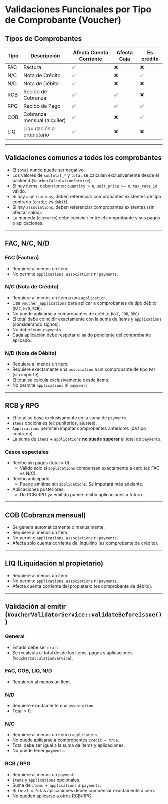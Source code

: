 # Validaciones Funcionales por Tipo de Comprobante (Voucher)

## Tipos de Comprobantes

| Tipo  | Descripción                    | Afecta Cuenta Corriente | Afecta Caja | Es crédito |
|-------|--------------------------------|--------------------------|-------------|------------|
| FAC   | Factura                        | ✅                       | ❌          | ❌         |
| N/C   | Nota de Crédito                | ✅                       | ❌          | ✅         |
| N/D   | Nota de Débito                 | ✅                       | ❌          | ❌         |
| RCB   | Recibo de Cobranza             | ✅                       | ✅          | ❌         |
| RPG   | Recibo de Pago                 | ✅                       | ✅          | ✅         |
| COB   | Cobranza mensual (alquiler)    | ✅                       | ❌          | ✅         |
| LIQ   | Liquidación a propietario      | ✅                       | ❌          | ❌         |

---

## Validaciones comunes a todos los comprobantes

- El `total` nunca puede ser negativo.
- Los valores de `subtotal_*` y `total` se calculan exclusivamente desde el backend (`VoucherCalculationService`).
- Si hay ítems, deben tener: `quantity > 0`, `unit_price >= 0`, `tax_rate_id` válido.
- Si hay `applications`, deben referenciar comprobantes existentes de tipo contrario (`credit` vs `debit`).
- Si hay `associations`, deben referenciar comprobantes existentes (sin afectar saldo).
- La moneda (`currency`) debe coincidir entre el comprobante y sus pagos o aplicaciones.

---

## FAC, N/C, N/D

### FAC (Factura)

- Requiere al menos un ítem.
- No permite `applications`, `associations` ni `payments`.

### N/C (Nota de Crédito)

- Requiere al menos un ítem o una `application`.
- Usa `voucher_applications` para aplicar a comprobantes de tipo débito (`FAC`, `N/D`, `RCB`).
- No puede aplicarse a comprobantes de crédito (`N/C`, `COB`, `RPG`).
- El total debe coincidir exactamente con la suma de ítems y `applications` (considerando signos).
- No debe tener `payments`.
- Cada aplicación debe respetar el saldo pendiente del comprobante aplicado.

### N/D (Nota de Débito)

- Requiere al menos un ítem.
- Requiere exactamente una `association` a un comprobante de tipo `FAC` (sin importe).
- El total se calcula exclusivamente desde ítems.
- No permite `applications` ni `payments`.

---

## RCB y RPG

- El total se basa exclusivamente en la suma de `payments`.
- `Items` opcionales (ej: punitorios, ajustes).
- `Applications` permiten imputar comprobantes anteriores (de tipo contrario).
- La suma de `items` + `applications` **no puede superar** el total de `payments`.

### Casos especiales

- Recibo sin pagos (total = 0):
  - Válido solo si `applications` compensan exactamente a cero (ej: FAC vs N/C).
- Recibo anticipado:
  - Puede emitirse sin `applications`. Se imputará más adelante.
- Aplicaciones posteriores:
  - Un RCB/RPG ya emitido puede recibir aplicaciones a futuro.

---

## COB (Cobranza mensual)

- Se genera automáticamente o manualmente.
- Requiere al menos un ítem.
- No permite `applications`, `associations` ni `payments`.
- Afecta solo cuenta corriente del inquilino (es comprobante de crédito).

---

## LIQ (Liquidación al propietario)

- Requiere al menos un ítem.
- No permite `applications`, `associations` ni `payments`.
- Afecta cuenta corriente del propietario (es comprobante de débito).

---

## Validación al emitir (`VoucherValidatorService::validateBeforeIssue()`)

### General

- Estado debe ser `draft`.
- Se recalcula el total desde los ítems, pagos y aplicaciones (`VoucherCalculationService`).

### FAC, COB, LIQ, N/D

- Requieren al menos un ítem.

### N/D

- Requiere exactamente una `association`.
- Total > 0.

### N/C

- Requiere al menos un ítem o `application`.
- No puede aplicarse a comprobantes `credit = true`.
- Total debe ser igual a la suma de ítems y aplicaciones.
- No puede tener `payments`.

### RCB / RPG

- Requiere al menos un `payment`.
- `items` y `applications` opcionales.
- Suma de `items + applications` ≤ `payments`.
- Si `total = 0`: las aplicaciones deben compensar exactamente a cero.
- No pueden aplicarse a otros RCB/RPG.
